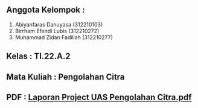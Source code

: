## Anggota Kelompok :
1. Abiyanfaras Danuyasa (312210103)
2. Birrham Efendi Lubis (312210272)
3. Muhammad Zidan Fadillah (312210277)
## Kelas : TI.22.A.2
## Mata Kuliah : Pengolahan Citra
## PDF : [Laporan Project UAS Pengolahan Citra.pdf](https://github.com/user-attachments/files/16115137/Laporan.Project.UAS.Pengolahan.Citra.pdf)
